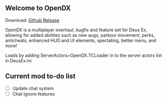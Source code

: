 ## Welcome to OpenDX

Download: [Github Release](https://github.com/Kaiz0r/opendx/releases)

OpenDX is a multiplayer overhaul, bugfix and feature set for Deus Ex, allowing for added abilities such as new augs, parkour movement, perks, anticheats, enhanced HUD and UI elements, spectating, better menu, and more!

Loads by adding ServerActors=OpenDX.TCLoader in to the server actors list in DeusEx.ini

## Current mod to-do list
- [ ] Update chat system
- [ ] Chat Ignore features
